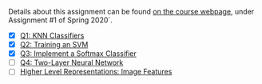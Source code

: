 Details about this assignment can be found [on the course webpage](http://cs231n.github.io/), under Assignment #1 of Spring 2020`.

- [x] [Q1: KNN Classifiers](https://github.com/hardianlawi/stanford-cs231n/blob/master/assignment1/knn.ipynb)
- [x] [Q2: Training an SVM](https://github.com/hardianlawi/stanford-cs231n/blob/master/assignment1/svm.ipynb)
- [x] [Q3: Implement a Softmax Classifier](https://github.com/hardianlawi/stanford-cs231n/blob/master/assignment1/softmax.ipynb)
- [ ] [Q4: Two-Layer Neural Network](https://github.com/hardianlawi/stanford-cs231n/blob/master/assignment1/two_layer_net.ipynb)
- [ ] [Higher Level Representations: Image Features](https://github.com/hardianlawi/stanford-cs231n/blob/master/assignment1/features.ipynb)
